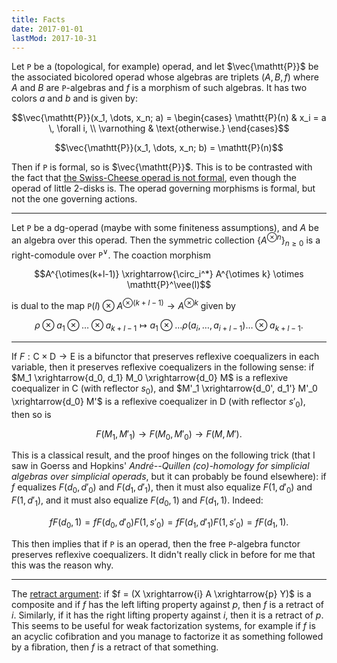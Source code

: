 ```yaml
---
title: Facts
date: 2017-01-01
lastMod: 2017-10-31
---
```


Let $\mathtt{P}$ be a (topological, for example) operad, and let $\vec{\mathtt{P}}$ be the associated bicolored operad whose algebras are triplets $(A,B,f)$ where $A$ and $B$ are $\mathtt{P}$-algebras and $f$ is a morphism of such algebras. It has two colors $a$ and $b$ and is given by:

$$\vec{\mathtt{P}}(x_1, \dots, x_n; a) = \begin{cases} \mathtt{P}(n) & x_i = a \, \forall i, \\ \varnothing & \text{otherwise.} \end{cases}$$

$$\vec{\mathtt{P}}(x_1, \dots, x_n; b) = \mathtt{P}(n)$$

Then if $\mathtt{P}$ is formal, so is $\vec{\mathtt{P}}$. This is to be contrasted with the fact that [the Swiss-Cheese operad is not formal](http://arxiv.org/abs/1404.2484), even though the operad of little $2$-disks is. The operad governing morphisms is formal, but not the one governing actions.

---

Let $\mathtt{P}$ be a dg-operad (maybe with some finiteness assumptions), and $A$ be an algebra over this operad. Then the symmetric collection $\{ A^{\otimes n} \}_{n \ge 0}$ is a right-comodule over $\mathtt{P}^\vee$. The coaction morphism

$$A^{\otimes(k+l-1)} \xrightarrow{\circ_i^*} A^{\otimes k} \otimes \mathtt{P}^\vee(l)$$

is dual to the map $\mathtt{P}(l) \otimes A^{\otimes(k+l-1)} \to A^{\otimes k}$ given by

$$\rho \otimes a_1 \otimes \dots \otimes a_{k+l-1} \mapsto a_1 \otimes \dots \rho(a_i, \dots, a_{i+l-1}) \dots \otimes a_{k+l-1}.$$

---

If $F : \mathsf{C} \times \mathsf{D} \to \mathsf{E}$ is a bifunctor that preserves reflexive coequalizers in each variable, then it preserves reflexive coequalizers in the following sense: if $M_1 \xrightarrow{d_0, d_1} M_0 \xrightarrow{d_0} M$ is a reflexive coequalizer in $\mathsf{C}$ (with reflector $s_0$), and $M'_1 \xrightarrow{d_0', d_1'} M'_0 \xrightarrow{d_0} M'$ is a reflexive coequalizer in $\mathsf{D}$ (with reflector $s'_0$), then so is

$$F(M_1, M'_1) \rightarrow F(M_0, M'_0) \to F(M, M').$$

This is a classical result, and the proof hinges on the following trick (that I saw in Goerss and Hopkins' _André--Quillen (co)-homology for simplicial algebras over simplicial operads_, but it can probably be found elsewhere): if $f$ equalizes $F(d_0, d'_0)$ and $F(d_1, d'_1)$, then it must also equalize $F(1, d'_0)$ and $F(1, d'_1)$, and it must also equalize $F(d_0, 1)$ and $F(d_1, 1)$. Indeed:

$$f F(d_0, 1) = f F(d_0, d'_0) F(1, s'_0) = f F(d_1, d'_1) F(1, s'_0) = f F(d_1, 1).$$

This then implies that if $\mathtt{P}$ is an operad, then the free $\mathtt{P}$-algebra functor preserves reflexive coequalizers. It didn't really click in before for me that this was the reason why.

---

The [retract argument](https://ncatlab.org/nlab/show/retract+argument): if $f = (X \xrightarrow{i} A \xrightarrow{p} Y)$ is a composite and if $f$ has the left lifting property against $p$, then $f$ is a retract of $i$. Similarly, if it has the right lifting property against $i$, then it is a retract of $p$. This seems to be useful for weak factorization systems, for example if $f$ is an acyclic cofibration and you manage to factorize it as something followed by a fibration, then $f$ is a retract of that something.
